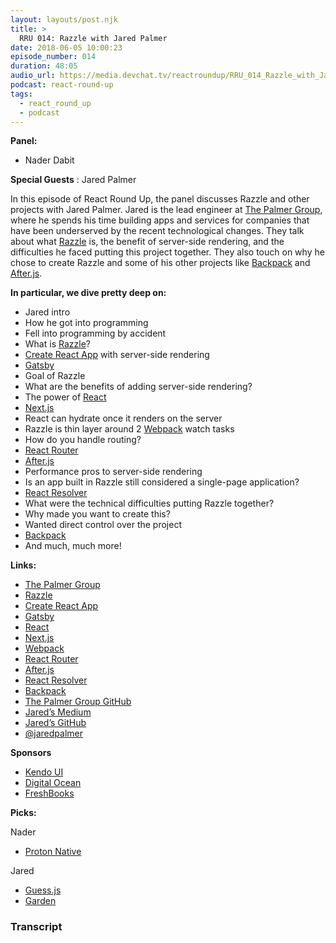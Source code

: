 ```yaml
---
layout: layouts/post.njk
title: >
  RRU 014: Razzle with Jared Palmer
date: 2018-06-05 10:00:23
episode_number: 014
duration: 48:05
audio_url: https://media.devchat.tv/reactroundup/RRU_014_Razzle_with_Jared_Palmer.mp3
podcast: react-round-up
tags:
  - react_round_up
  - podcast
---
```


**Panel:**

- Nader Dabit

**Special Guests** : Jared Palmer

In this episode of React Round Up, the panel discusses Razzle and other projects with Jared Palmer. Jared is the lead engineer at [The Palmer Group](https://www.shellypalmer.com/), where he spends his time building apps and services for companies that have been underserved by the recent technological changes. They talk about what [Razzle](https://github.com/jaredpalmer/razzle) is, the benefit of server-side rendering, and the difficulties he faced putting this project together. They also touch on why he chose to create Razzle and some of his other projects like [Backpack](https://github.com/jaredpalmer/backpack) and [After.js](https://github.com/jaredpalmer/after.js).

**In particular, we dive pretty deep on:**

- Jared intro
- How he got into programming
- Fell into programming by accident
- What is [Razzle](https://github.com/jaredpalmer/razzle)?
- [Create React App](https://github.com/facebook/create-react-app) with server-side rendering
- [Gatsby](https://www.gatsbyjs.org/)
- Goal of Razzle
- What are the benefits of adding server-side rendering?
- The power of [React](https://reactjs.org/)
- [Next.js](https://nextjs.org/)
- React can hydrate once it renders on the server
- Razzle is thin layer around 2 [Webpack](https://webpack.js.org/) watch tasks
- How do you handle routing?
- [React Router](https://reacttraining.com/react-router/core/guides/philosophy)
- [After.js](https://github.com/jaredpalmer/after.js)
- Performance pros to server-side rendering
- Is an app built in Razzle still considered a single-page application?
- [React Resolver](https://github.com/ericclemmons/react-resolver)
- What were the technical difficulties putting Razzle together?
- Why made you want to create this?
- Wanted direct control over the project
- [Backpack](https://github.com/jaredpalmer/backpack)
- And much, much more!

**Links:**

- [The Palmer Group](https://www.shellypalmer.com/)
- [Razzle](https://github.com/jaredpalmer/razzle)
- [Create React App](https://github.com/facebook/create-react-app)
- [Gatsby](https://www.gatsbyjs.org/)
- [React](https://reactjs.org/)
- [Next.js](https://nextjs.org/)
- [Webpack](https://webpack.js.org/)
- [React Router](https://reacttraining.com/react-router/core/guides/philosophy)
- [After.js](https://github.com/jaredpalmer/after.js)
- [React Resolver](https://github.com/ericclemmons/react-resolver)
- [Backpack](https://github.com/jaredpalmer/backpack)
- [The Palmer Group GitHub](https://github.com/palmerhq)
- [Jared’s Medium](https://medium.com/@jaredpalmer)
- [Jared’s GitHub](https://github.com/jaredpalmer)
- [@jaredpalmer](https://twitter.com/jaredpalmer?lang=en)

**Sponsors**

- [Kendo UI](https://www.telerik.com/kendo-angular-ui/?utm_medium=cpm&utm_source=adventuresinng&utm_campaign=dt-kendo-ang2-nov16&utm_content=audio)
- [Digital Ocean](https://www.digitalocean.com/)
- [FreshBooks](https://www.freshbooks.com/invoice?ref=11731&utm_source=pbm&utm_medium=affiliate-program&utm_influencer=419364&utm_campaign=podcast-influencers)

**Picks:**

Nader

- [Proton Native](https://proton-native.js.org/#/)

Jared

- [Guess.js](https://github.com/guess-js)
- [Garden](https://github.com/zendeskgarden)

### Transcript
